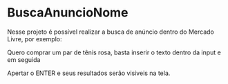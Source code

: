 # BuscaAnuncioNome


Nesse projeto é possível realizar a busca de anúncio dentro do Mercado Livre, por exemplo:

Quero comprar um par de tênis rosa, basta inserir o texto dentro da input e em seguida

Apertar o ENTER e seus resultados serão visiveis na tela.
